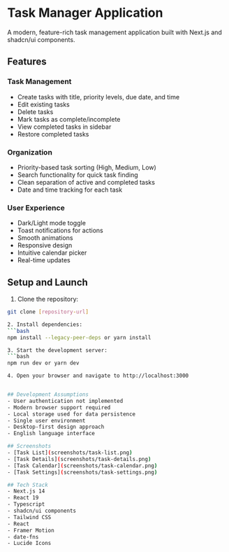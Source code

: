 # Task Manager Application

A modern, feature-rich task management application built with Next.js and shadcn/ui components.

## Features

### Task Management
- Create tasks with title, priority levels, due date, and time
- Edit existing tasks
- Delete tasks
- Mark tasks as complete/incomplete
- View completed tasks in sidebar
- Restore completed tasks

### Organization
- Priority-based task sorting (High, Medium, Low)
- Search functionality for quick task finding
- Clean separation of active and completed tasks
- Date and time tracking for each task

### User Experience
- Dark/Light mode toggle
- Toast notifications for actions
- Smooth animations
- Responsive design
- Intuitive calendar picker
- Real-time updates

## Setup and Launch
1. Clone the repository:
```bash
git clone [repository-url]

2. Install dependencies:
```bash
npm install --legacy-peer-deps or yarn install

3. Start the development server:
```bash
npm run dev or yarn dev

4. Open your browser and navigate to http://localhost:3000


## Development Assumptions
- User authentication not implemented
- Modern browser support required
- Local storage used for data persistence
- Single user environment
- Desktop-first design approach
- English language interface

## Screenshots
- [Task List](screenshots/task-list.png) 
- [Task Details](screenshots/task-details.png)
- [Task Calendar](screenshots/task-calendar.png)
- [Task Settings](screenshots/task-settings.png)

## Tech Stack
- Next.js 14
- React 19
- Typescript
- shadcn/ui components
- Tailwind CSS
- React
- Framer Motion
- date-fns
- Lucide Icons
